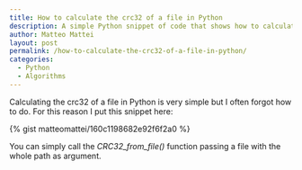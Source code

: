 ```yaml
---
title: How to calculate the crc32 of a file in Python
description: A simple Python snippet of code that shows how to calculate crc32 of a file
author: Matteo Mattei
layout: post
permalink: /how-to-calculate-the-crc32-of-a-file-in-python/
categories:
  - Python
  - Algorithms
---
```

Calculating the crc32 of a file in Python is very simple but I often forgot how to do. For this reason I put this snippet here:

{% gist matteomattei/160c1198682e92f6f2a0 %}

You can simply call the *CRC32_from_file()* function passing a file with the whole path as argument.
